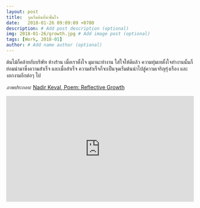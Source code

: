 ```yaml
---
layout: post
title:  จุดเริ่มต้นที่น่าชื่นใจ
date:   2018-01-26 09:09:09 +0700
description: # Add post description (optional)
img: 2018-01-26/growth.jpg # Add image post (optional)
tags: [Work, 2018-01]
author: # Add name author (optional)
---
```

ต้นไม้ก็คล้ายกับบริษัท ห้างร้าน เมื่อเราตั้งใจ มุมานะทำงาน ใส่ใจให้ดีแล้ว ความทุ่มเทตั้งใจทำงานนั้นก็ย่อมนำมาซึ่งความสำเร็จ และเมื่อสำเร็จ ความสำเร็จก็จะเป็นจุดเริ่มต้นนำไปสู่ความเจริญรุ่งเรือง และ งอกงามอีกต่อๆ ไป

*ภาพประกอบ:* [Nadir Keval, Poem: Reflective Growth](http://nadirkeval.com/poem-reflective-growth/)

<div style="position:relative;width:100%;height:0;padding-bottom:56.25%;">
<iframe style="width:100%;height:100%;position:absolute;top:0;left:0;" src="https://www.youtube.com/embed/Ees07MC_PRI" frameborder="0" allow="autoplay; encrypted-media" allowfullscreen>
</iframe>
</div>

